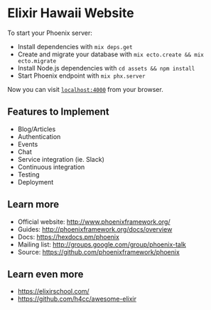 # Elixir Hawaii Website

To start your Phoenix server:

  * Install dependencies with `mix deps.get`
  * Create and migrate your database with `mix ecto.create && mix ecto.migrate`
  * Install Node.js dependencies with `cd assets && npm install`
  * Start Phoenix endpoint with `mix phx.server`

Now you can visit [`localhost:4000`](http://localhost:4000) from your browser.

## Features to Implement

  * Blog/Articles
  * Authentication
  * Events
  * Chat
  * Service integration (ie. Slack)
  * Continuous integration
  * Testing
  * Deployment

## Learn more

  * Official website: http://www.phoenixframework.org/
  * Guides: http://phoenixframework.org/docs/overview
  * Docs: https://hexdocs.pm/phoenix
  * Mailing list: http://groups.google.com/group/phoenix-talk
  * Source: https://github.com/phoenixframework/phoenix

## Learn even more

  * https://elixirschool.com/
  * https://github.com/h4cc/awesome-elixir
